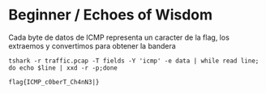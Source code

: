 # Beginner / Echoes of Wisdom

Cada byte de datos de ICMP representa un caracter de la flag, los extraemos y convertimos para obtener la bandera

`tshark -r traffic.pcap -T fields -Y 'icmp' -e data | while read line; do echo $line | xxd -r -p;done`

`flag{ICMP_c0berT_Ch4nN3|}`
